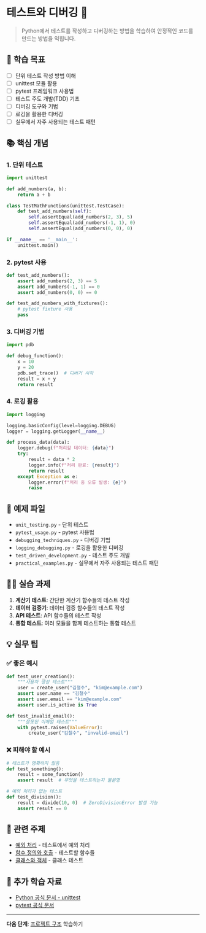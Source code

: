 # 테스트와 디버깅 🐛

> Python에서 테스트를 작성하고 디버깅하는 방법을 학습하여 안정적인 코드를 만드는 방법을 익힙니다.

## 🎯 학습 목표

- [ ] 단위 테스트 작성 방법 이해
- [ ] unittest 모듈 활용
- [ ] pytest 프레임워크 사용법
- [ ] 테스트 주도 개발(TDD) 기초
- [ ] 디버깅 도구와 기법
- [ ] 로깅을 활용한 디버깅
- [ ] 실무에서 자주 사용되는 테스트 패턴

## 📚 핵심 개념

### 1. 단위 테스트
```python
import unittest

def add_numbers(a, b):
    return a + b

class TestMathFunctions(unittest.TestCase):
    def test_add_numbers(self):
        self.assertEqual(add_numbers(2, 3), 5)
        self.assertEqual(add_numbers(-1, 1), 0)
        self.assertEqual(add_numbers(0, 0), 0)

if __name__ == '__main__':
    unittest.main()
```

### 2. pytest 사용
```python
def test_add_numbers():
    assert add_numbers(2, 3) == 5
    assert add_numbers(-1, 1) == 0
    assert add_numbers(0, 0) == 0

def test_add_numbers_with_fixtures():
    # pytest fixture 사용
    pass
```

### 3. 디버깅 기법
```python
import pdb

def debug_function():
    x = 10
    y = 20
    pdb.set_trace()  # 디버거 시작
    result = x + y
    return result
```

### 4. 로깅 활용
```python
import logging

logging.basicConfig(level=logging.DEBUG)
logger = logging.getLogger(__name__)

def process_data(data):
    logger.debug(f"처리할 데이터: {data}")
    try:
        result = data * 2
        logger.info(f"처리 완료: {result}")
        return result
    except Exception as e:
        logger.error(f"처리 중 오류 발생: {e}")
        raise
```

## 📁 예제 파일

- `unit_testing.py` - 단위 테스트
- `pytest_usage.py` - pytest 사용법
- `debugging_techniques.py` - 디버깅 기법
- `logging_debugging.py` - 로깅을 활용한 디버깅
- `test_driven_development.py` - 테스트 주도 개발
- `practical_examples.py` - 실무에서 자주 사용되는 테스트 패턴

## 🏃‍♂️ 실습 과제

1. **계산기 테스트**: 간단한 계산기 함수들의 테스트 작성
2. **데이터 검증기**: 데이터 검증 함수들의 테스트 작성
3. **API 테스트**: API 함수들의 테스트 작성
4. **통합 테스트**: 여러 모듈을 함께 테스트하는 통합 테스트

## 💡 실무 팁

### ✅ 좋은 예시
```python
def test_user_creation():
    """사용자 생성 테스트"""
    user = create_user("김철수", "kim@example.com")
    assert user.name == "김철수"
    assert user.email == "kim@example.com"
    assert user.is_active is True

def test_invalid_email():
    """잘못된 이메일 테스트"""
    with pytest.raises(ValueError):
        create_user("김철수", "invalid-email")
```

### ❌ 피해야 할 예시
```python
# 테스트가 명확하지 않음
def test_something():
    result = some_function()
    assert result  # 무엇을 테스트하는지 불분명

# 예외 처리가 없는 테스트
def test_division():
    result = divide(10, 0)  # ZeroDivisionError 발생 가능
    assert result == 0
```

## 🔗 관련 주제

- [예외 처리](../02-control-flow/exception-handling/) - 테스트에서 예외 처리
- [함수 정의와 호출](../03-functions-modules/functions/) - 테스트할 함수들
- [클래스와 객체](../04-oop/classes-and-objects/) - 클래스 테스트

## 📖 추가 학습 자료

- [Python 공식 문서 - unittest](https://docs.python.org/3/library/unittest.html)
- [pytest 공식 문서](https://docs.pytest.org/)

---

**다음 단계**: [프로젝트 구조](./project-structure/) 학습하기
